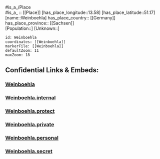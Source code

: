 ﻿---
location: [51.17,13.58] 
mapzoom: [7,12] 
mapmarker: city 
type: City
tags:
- geo/City


SpocWebEntityId: 35503
isDeleted: false
confidential: public

---
#is_a_/Place  
#is_a_ :: [[Place]] 
[has_place_longitude::13.58] 
[has_place_latitude::51.17] 
[name::Weinboehla] 
has_place_country:: [[Germany]]  
has_place_province:: [[Sachsen]]  
[Population::] 
[Unknown::] 


```leaflet
id: Weinboehla
coordinates: [[Weinboehla]] 
markerFile: [[Weinboehla]] 
defaultZoom: 11 
maxZoom: 18
```


## Confidential Links & Embeds: 

### [Weinboehla](/_public/Earth/Continent/Europe/Europe~Central/Germany/Germany~East/Sachsen/counties~Sachsen/Meißen/cities~Meißen/Weinböhla/City/Weinboehla.md) 

### [Weinboehla.internal](/_internal/Earth/Continent/Europe/Europe~Central/Germany/Germany~East/Sachsen/counties~Sachsen/Meißen/cities~Meißen/Weinböhla/City/Weinboehla.internal.md) 

### [Weinboehla.protect](/_protect/Earth/Continent/Europe/Europe~Central/Germany/Germany~East/Sachsen/counties~Sachsen/Meißen/cities~Meißen/Weinböhla/City/Weinboehla.protect.md) 

### [Weinboehla.private](/_private/Earth/Continent/Europe/Europe~Central/Germany/Germany~East/Sachsen/counties~Sachsen/Meißen/cities~Meißen/Weinböhla/City/Weinboehla.private.md) 

### [Weinboehla.personal](/_personal/Earth/Continent/Europe/Europe~Central/Germany/Germany~East/Sachsen/counties~Sachsen/Meißen/cities~Meißen/Weinböhla/City/Weinboehla.personal.md) 

### [Weinboehla.secret](/_secret/Earth/Continent/Europe/Europe~Central/Germany/Germany~East/Sachsen/counties~Sachsen/Meißen/cities~Meißen/Weinböhla/City/Weinboehla.secret.md) 
